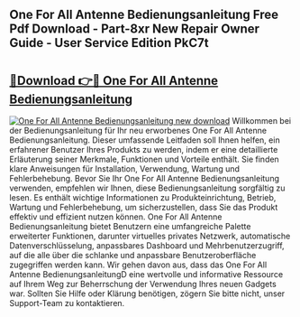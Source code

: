 ## One For All Antenne Bedienungsanleitung Free Pdf Download - Part-8xr New Repair Owner Guide - User Service Edition PkC7t

# <h2><a href="http://df5utz.blite.top/?on=One+For+All+Antenne+Bedienungsanleitung">🔗Download 👉🔴 One For All Antenne Bedienungsanleitung</a></h2>

[![One For All Antenne Bedienungsanleitung new download](https://i.imgur.com/lujVjoI.png)](http://df5utz.blite.top/?on=One+For+All+Antenne+Bedienungsanleitung)
Willkommen bei der Bedienungsanleitung für Ihr neu erworbenes One For All Antenne Bedienungsanleitung. Dieser umfassende Leitfaden soll Ihnen helfen, ein erfahrener Benutzer Ihres Produkts zu werden, indem er eine detaillierte Erläuterung seiner Merkmale, Funktionen und Vorteile enthält. Sie finden klare Anweisungen für Installation, Verwendung, Wartung und Fehlerbehebung. Bevor Sie Ihr One For All Antenne Bedienungsanleitung verwenden, empfehlen wir Ihnen, diese Bedienungsanleitung sorgfältig zu lesen. Es enthält wichtige Informationen zu Produkteinrichtung, Betrieb, Wartung und Fehlerbehebung, um sicherzustellen, dass Sie das Produkt effektiv und effizient nutzen können. One For All Antenne Bedienungsanleitung bietet Benutzern eine umfangreiche Palette erweiterter Funktionen, darunter virtuelles privates Netzwerk, automatische Datenverschlüsselung, anpassbares Dashboard und Mehrbenutzerzugriff, auf die alle über die schlanke und anpassbare Benutzeroberfläche zugegriffen werden kann. Wir gehen davon aus, dass das One For All Antenne BedienungsanleitungD eine wertvolle und informative Ressource auf Ihrem Weg zur Beherrschung der Verwendung Ihres neuen Gadgets war. Sollten Sie Hilfe oder Klärung benötigen, zögern Sie bitte nicht, unser Support-Team zu kontaktieren.
